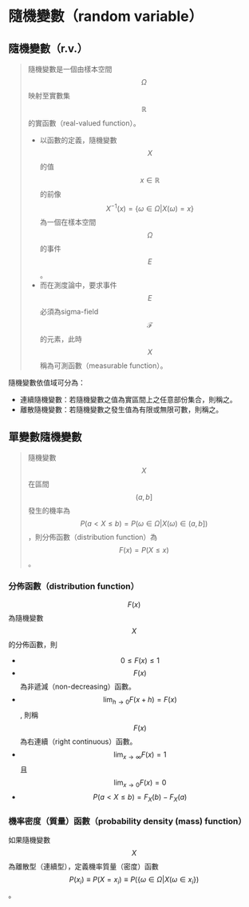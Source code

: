 # 隨機變數（random variable）

## 隨機變數（r.v.）

> 隨機變數是一個由樣本空間$$\Omega$$映射至實數集$$\mathbb{R}$$的實函數（real-valued function）。
>
> * 以函數的定義，隨機變數$$X$$的值$$x \in \mathbb{R}$$的前像$$X^{-1}(x) = \{ \omega \in \Omega | X(\omega) = x\}$$為一個在樣本空間$$\Omega$$的事件$$E$$。
> * 而在測度論中，要求事件$$E$$必須為sigma-field $$\mathcal{F}$$的元素，此時$$X$$稱為可測函數（measurable function）。

隨機變數依值域可分為：

* 連續隨機變數：若隨機變數之值為實區間上之任意部份集合，則稱之。
* 離散隨機變數：若隨機變數之發生值為有限或無限可數，則稱之。

## 單變數隨機變數

> 隨機變數$$X$$在區間$$(a,b]$$發生的機率為$$P(a< X \leq b) = P(\omega \in \Omega | X(\omega) \in (a,b] )$$，則分佈函數（distribution function）為 $$F(x) = P(X \leq x)$$。



### 分佈函數（distribution function）

$$F(x)$$為隨機變數$$X$$的分佈函數，則

* $$ 0 \leq F(x) \leq 1$$
* $$F(x)$$為非遞減（non-decreasing）函數。
* $$\lim_{h \rightarrow 0} F(x+h) = F(x)$$, 則稱$$F(x)$$為右連續（right continuous）函數。
* $$\lim_{x \rightarrow \infty} F(x)=1$$且 $$\lim_{x \rightarrow 0} F(x) = 0 $$
* $$P(a < X \leq b) = F_X(b) - F_X(a)$$ 

### 機率密度（質量）函數（probability density \(mass\) function）

如果隨機變數$$X$$為離散型（連續型），定義機率質量（密度）函數$$P(x_i)\equiv P(X=x_i) \equiv P(\{ \omega \in \Omega | X(\omega \in x_i\})$$。

